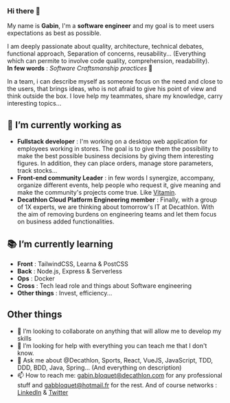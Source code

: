 ### Hi there 👋

My name is **Gabin**, I'm a **software engineer** and my goal is to meet users expectations as best as possible.  

I am deeply passionate about quality, architecture, technical debates, functional approach, Separation of concerns, reusability... (Everything which can permite to involve code quality, comprehension, readability).  
**In few words** : *Software Craftsmanship practices* 🙂

In a team, i can describe myself as someone focus on the need and close to the users, that brings ideas, who is not afraid to give his point of view and think outside the box. I love help my teammates, share my knowledge, carry interesting topics...

## 🔭 I’m currently working as

- **Fullstack developer** : I'm working on a desktop web application for employees working in stores. The goal is to give them the possibility to make the best possible business decisions by giving them interesting figures. In addition, they can place orders, manage store parameters, track stocks...
- **Front-end community Leader** : in few words I synergize, accompany, organize different events, help people who request it, give meaning and make the community's projects come true. Like [Vitamin](https://github.com/Decathlon/vitamin-web).
- **Decathlon Cloud Platform Engineering member** : Finally, with a group of 1X experts, we are thinking about tomorrow's IT at Decathlon. With the aim of removing burdens on engineering teams and let them focus on business added functionalities.

## 📚 I’m currently learning

- **Front** : TailwindCSS, Learna & PostCSS
- **Back** : Node.js, Express & Serverless
- **Ops** : Docker
- **Cross** : Tech lead role and things about Software engineering
- **Other things** : Invest, efficiency...


## Other things

- 👯 I’m looking to collaborate on anything that will allow me to develop my skills
- 🤔 I’m looking for help with everything you can teach me that I don't know.
- 💬 Ask me about @Decathlon, Sports, React, VueJS, JavaScript, TDD, DDD, BDD, Java, Spring... (And everything on description)
- 📫 How to reach me: gabin.bloquet@decathlon.com for any professional stuff and gabbloquet@hotmail.fr for the rest. And of course networks : [LinkedIn](https://www.linkedin.com/in/gabin-bloquet-65071a145/) & [Twitter](https://twitter.com/BloquetGabin)
